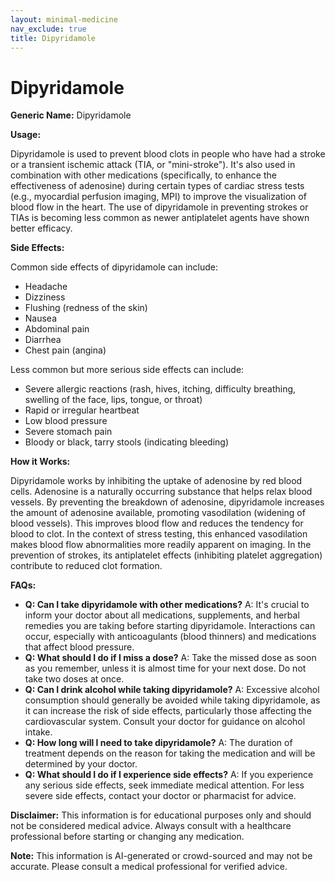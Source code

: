 ```yaml
---
layout: minimal-medicine
nav_exclude: true
title: Dipyridamole
---
```


# Dipyridamole

**Generic Name:** Dipyridamole

**Usage:**

Dipyridamole is used to prevent blood clots in people who have had a stroke or a transient ischemic attack (TIA, or "mini-stroke").  It's also used in combination with other medications (specifically, to enhance the effectiveness of adenosine) during certain types of cardiac stress tests (e.g., myocardial perfusion imaging, MPI) to improve the visualization of blood flow in the heart.  The use of dipyridamole in preventing strokes or TIAs is becoming less common as newer antiplatelet agents have shown better efficacy.

**Side Effects:**

Common side effects of dipyridamole can include:

* Headache
* Dizziness
* Flushing (redness of the skin)
* Nausea
* Abdominal pain
* Diarrhea
* Chest pain (angina)


Less common but more serious side effects can include:

* Severe allergic reactions (rash, hives, itching, difficulty breathing, swelling of the face, lips, tongue, or throat)
* Rapid or irregular heartbeat
* Low blood pressure
* Severe stomach pain
* Bloody or black, tarry stools (indicating bleeding)


**How it Works:**

Dipyridamole works by inhibiting the uptake of adenosine by red blood cells.  Adenosine is a naturally occurring substance that helps relax blood vessels. By preventing the breakdown of adenosine, dipyridamole increases the amount of adenosine available, promoting vasodilation (widening of blood vessels). This improves blood flow and reduces the tendency for blood to clot.  In the context of stress testing, this enhanced vasodilation makes blood flow abnormalities more readily apparent on imaging.  In the prevention of strokes, its antiplatelet effects (inhibiting platelet aggregation) contribute to reduced clot formation.


**FAQs:**

* **Q: Can I take dipyridamole with other medications?** A:  It's crucial to inform your doctor about all medications, supplements, and herbal remedies you are taking before starting dipyridamole.  Interactions can occur, especially with anticoagulants (blood thinners) and medications that affect blood pressure.
* **Q: What should I do if I miss a dose?** A: Take the missed dose as soon as you remember, unless it is almost time for your next dose. Do not take two doses at once.
* **Q: Can I drink alcohol while taking dipyridamole?** A:  Excessive alcohol consumption should generally be avoided while taking dipyridamole, as it can increase the risk of side effects, particularly those affecting the cardiovascular system.  Consult your doctor for guidance on alcohol intake.
* **Q:  How long will I need to take dipyridamole?** A: The duration of treatment depends on the reason for taking the medication and will be determined by your doctor.
* **Q:  What should I do if I experience side effects?** A:  If you experience any serious side effects, seek immediate medical attention.  For less severe side effects, contact your doctor or pharmacist for advice.


**Disclaimer:** This information is for educational purposes only and should not be considered medical advice.  Always consult with a healthcare professional before starting or changing any medication.


**Note:** This information is AI-generated or crowd-sourced and may not be accurate. Please consult a medical professional for verified advice.